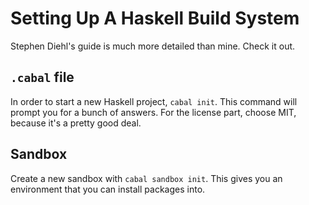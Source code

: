 # Setting Up A Haskell Build System

Stephen Diehl's guide is much more detailed than mine. Check it out.

## `.cabal` file

In order to start a new Haskell project, `cabal init`. This command will prompt
you for a bunch of answers. For the license part, choose MIT, because it's a
pretty good deal.

## Sandbox

Create a new sandbox with `cabal sandbox init`. This gives you an environment
that you can install packages into.
